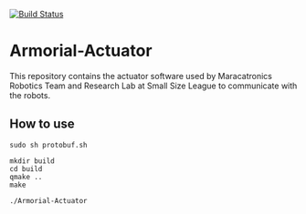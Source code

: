 [![Build Status](https://travis-ci.com/maracatronics/Armorial-Suassuna.svg?branch=dev)](https://travis-ci.com/maracatronics/Armorial-Suassuna)

# Armorial-Actuator
This repository contains the actuator software used by Maracatronics Robotics Team and Research Lab at Small Size League to communicate with the robots.

## How to use

```
sudo sh protobuf.sh

mkdir build
cd build
qmake ..
make

./Armorial-Actuator
```
